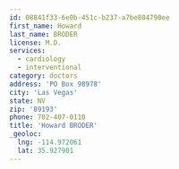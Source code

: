 ```yaml
---
id: 08841f33-6e0b-451c-b237-a7be804790ee
first_name: Howard
last_name: BRODER
license: M.D.
services:
  - cardiology
  - interventional
category: doctors
address: 'PO Box 98978'
city: 'Las Vegas'
state: NV
zip: '89193'
phone: 702-407-0110
title: 'Howard BRODER'
_geoloc:
  lng: -114.972061
  lat: 35.927901
---
```

